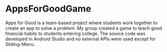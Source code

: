 # AppsForGoodGame
Apps for Good is a team-based project where students work together to create an app to solve a problem. My group created a game to teach good financial habits to students entering college. The source code was developed in Android Studio and no external APIs were used except for Sliding-Menu.
